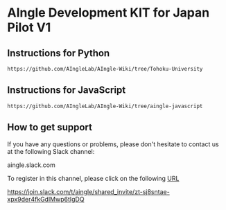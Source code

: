 # AIngle Development KIT for Japan Pilot V1

## Instructions for Python

```
https://github.com/AIngleLab/AIngle-Wiki/tree/Tohoku-University
```



## Instructions for JavaScript

```
https://github.com/AIngleLab/AIngle-Wiki/tree/aingle-javascript
```

## How to get support

If you have any questions or problems, please don't hesitate to contact us at the following Slack channel:

aingle.slack.com

To register in this channel, please click on the following [URL](https://join.slack.com/t/aingle/shared_invite/zt-sj8sntae-xpx9der4fkGdlMwp6tIgDQ)

https://join.slack.com/t/aingle/shared_invite/zt-sj8sntae-xpx9der4fkGdlMwp6tIgDQ


